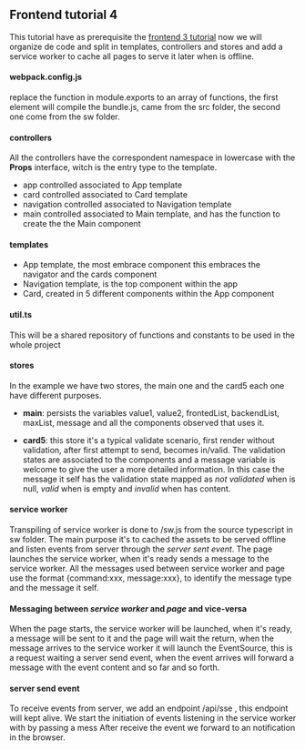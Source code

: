 ## Frontend tutorial 4

This tutorial have as prerequisite the [frontend 3 tutorial](../frontend-3/readme.md) now we will organize de code and split in templates, controllers and stores and add a service worker to cache all pages to serve it later when is offline.

#### webpack.config.js
replace the function in module.exports to an array of functions, the first element will compile the bundle.js, came from the src folder, the second one come from the sw folder.

#### controllers
All the controllers have the correspondent namespace in lowercase with the **Props** interface, witch is the entry type to the template.   
 - app controlled associated to App template
 - card controlled associated to Card template
 - navigation controlled associated to Navigation template
 - main controlled associated to Main template, and has the function to create the the Main component
 
#### templates
 
 - App template, the most embrace component this embraces the navigator and the cards component
 - Navigation template, is the top component within the app
 - Card, created in 5 different components within the App component
 
#### util.ts
 This will be a shared repository of functions and constants to be used in the whole project   
 
#### stores 
In the example we have two stores, the main one and the card5 each one have different purposes.
    
- **main**: persists the variables value1, value2, frontedList, backendList, maxList, message and all the components observed that uses it.
 
- **card5**: this store it's a typical validate scenario, first render without validation, after first attempt to send, becomes in/valid.
The validation states are associated to the components and a message variable is welcome to give the user a more detailed information.
In this case the message it self has the validation state mapped as *not validated* when is null, *valid* when is empty and *invalid* when has content.

#### service worker
Transpiling of service worker is done to /sw.js from the source typescript in sw folder.
The main purpose it's to cached the assets to be served offline and listen events from server through the *server sent event*.
The page launches the service worker, when it's ready sends a message to the service worker.
All the messages used between service worker and page use the format {command:xxx, message:xxx}, to identify the message type and the message it self.

#### Messaging between *service worker* and *page* and vice-versa
When the page starts, the service worker will be launched, when it's ready, a message will be sent to it and the page will wait the return, when the message arrives to the service worker it will launch the EventSource, this is a request waiting a server send event, when the event arrives will forward a message with the event content and so far and so forth.

#### server send event
To receive events from server, we add an endpoint /api/sse , this endpoint will kept alive.
We start the initiation of events listening in the service worker with by passing a mess 
After receive the event we forward to an notification in the browser.

